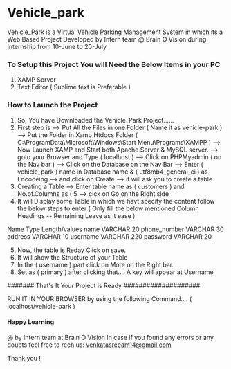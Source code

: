 # Vehicle_park
Vehicle_Park is a Virtual Vehicle Parking Management System in which its a Web Based Project Developed by Intern team @ Brain O Vision during Internship from 10-June to 20-July

### To Setup this Project You will Need the Below Items in your PC ###
1) XAMP Server
2) Text Editor ( Sublime text is Preferable )

### How to Launch the Project ###

1) So, You have Downloaded the Vehicle_Park Project......
2) First step is --> Put All the Files in one Folder ( Name it as vehicle-park )
                 --> Put the Folder in Xamp Htdocs Folder ( C:\ProgramData\Microsoft\Windows\Start Menu\Programs\XAMPP )
                 --> Now Launch XAMP and Start both Apache Server & MySQL server.
                 --> goto your Browser and Type ( localhost )
                 --> Click on PHPMyadmin ( on the Nav bar )
                 --> Click on the Database on the Nav Bar
                 --> Enter ( vehicle_park ) name in Database name & ( utf8mb4_general_ci ) as Encodeing
                 --> and click on Create
                 --> it will ask you to create a table.
3) Creating a Table --> Enter table name as ( customers ) and No.of.Columns as ( 5 
                    --> cick on Go on the Right side
4) It will Display some Table in which we havt specify the content follow the below steps to enter ( Only fill the below mentioned Column Headings -- Remaining Leave as it ease )

  Name               Type     Length/values
name                VARCHAR        20
phone_number        VARCHAR        30
address             VARCHAR        10
username            VARCHAR        220
password            VARCHAR        20

5) Now, the table is Reday Click on save.
6) It will show the Structure of your Table
7) In the ( username ) part click on More on the Right bar.
8) Set as ( primary ) after clicking that.... A key will appear at Username


####### That's It Your Project is Ready ####################

RUN IT IN YOUR BROWSER by using the following Command.... ( localhost/vehicle-park )

#### Happy Learning ####

@ by Intern team at Brain O Vision
In case if you found any errors or any doubts feel free to rech us:
venkatasreeam14@gmail.com

Thank you !
